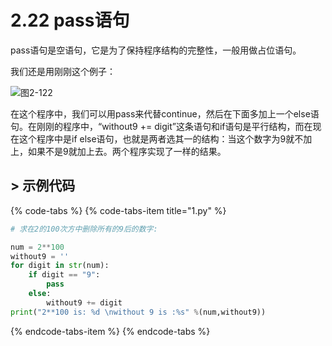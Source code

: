 # 2.22 pass语句

pass语句是空语句，它是为了保持程序结构的完整性，一般用做占位语句。

我们还是用刚刚这个例子：

![&#x56FE;2-122](blob:https://minghuiwu.gitbook.io/741885b2-e44f-4609-b3b2-caa83e624203)

在这个程序中，我们可以用pass来代替continue，然后在下面多加上一个else语句。在刚刚的程序中，“without9 += digit”这条语句和if语句是平行结构，而在现在这个程序中是if else语句，也就是两者选其一的结构：当这个数字为9就不加上，如果不是9就加上去。两个程序实现了一样的结果。



## &gt; 示例代码

{% code-tabs %}
{% code-tabs-item title="1.py" %}
```python
# 求在2的100次方中删除所有的9后的数字:

num = 2**100
without9 = ''
for digit in str(num):
    if digit == "9":
        pass
    else:
        without9 += digit
print("2**100 is: %d \nwithout 9 is :%s" %(num,without9))
```
{% endcode-tabs-item %}
{% endcode-tabs %}

